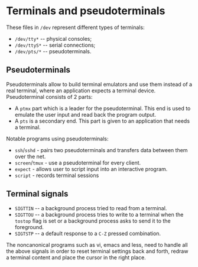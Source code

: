 # Terminals and pseudoterminals

These files in `/dev` represent different types of terminals:

-   `/dev/tty*` -- physical consoles;
-   `/dev/ttyS*` -- serial connections;
-   `/dev/pts/*` -- pseudoterminals.

## Pseudoterminals

Pseudoterminals allow to build terminal emulators and use them instead
of a real terminal, where an application expects a terminal device.
Pseudoterminal consists of 2 parts:

-   A `ptmx` part which is a leader for the pseudoterminal. This end is
    used to emulate the user input and read back the program output.
-   A `pts` is a secondary end. This part is given to an application
    that needs a terminal.

Notable programs using pseudoterminals:

-   `ssh`/`sshd` - pairs two pseudoterminals and transfers data between
    them over the net.
-   `screen`/`tmux` - use a pseudoterminal for every client.
-   `expect` - allows user to script input into an interactive program.
-   `script` - records terminal sessions

## Terminal signals

-   `SIGTTIN` -- a background process tried to read from a terminal.
-   `SIGTTOU` -- a background process tries to write to a terminal when
    the `tostop` flag is set or a background process asks to send it to
    the foreground.
-   `SIGTSTP` -- a default response to a `C-Z` pressed combination.

The noncanonical programs such as vi, emacs and less, need to handle all
the above signals in order to reset terminal settings back and forth,
redraw a terminal content and place the cursor in the right place.
